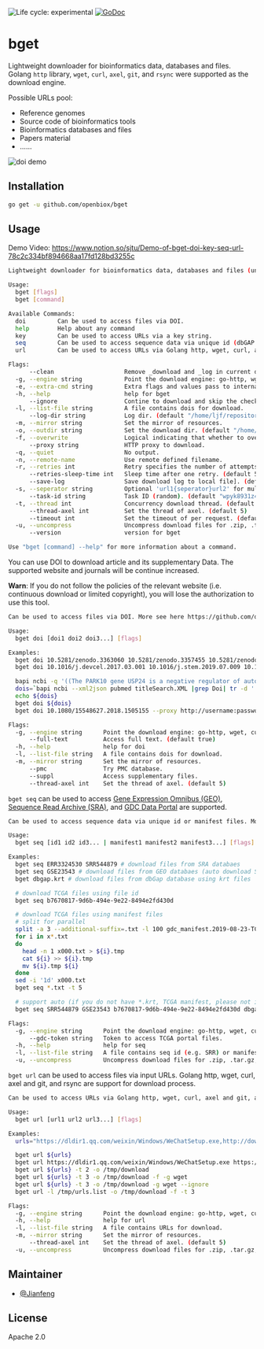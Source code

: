 <img src="https://img.shields.io/badge/lifecycle-experimental-orange.svg" alt="Life cycle: experimental"> [![GoDoc](https://godoc.org/github.com/openbiox/bget?status.svg)](https://godoc.org/github.com/openbiox/bget)

# bget

Lightweight downloader for bioinformatics data, databases and files. Golang `http` library, `wget`, `curl`, `axel`, `git`, and `rsync` were supported as the download engine.

Possible URLs pool:

- Reference genomes
- Source code of bioinformatics tools
- Bioinformatics databases and files
- Papers material
- ......

![doi demo](https://github.com/openbiox/bget/raw/master/doc/static/doi.gif)

## Installation

```bash
go get -u github.com/openbiox/bget
```

## Usage

Demo Video: <https://www.notion.so/sjtu/Demo-of-bget-doi-key-seq-url-78c2c334bf894668aa17fd128bd3255c>

```bash
Lightweight downloader for bioinformatics data, databases and files (under development). It will provides a simple and parallelized method to access various bioinformatics resoures. More see here https://github.com/openbiox/bget.

Usage:
  bget [flags]
  bget [command]

Available Commands:
  doi         Can be used to access files via DOI.
  help        Help about any command
  key         Can be used to access URLs via a key string.
  seq         Can be used to access sequence data via unique id (dbGAP and EGA) or manifest files (TCGA).
  url         Can be used to access URLs via Golang http, wget, curl, axel and git, and rsync.

Flags:
      --clean                    Remove _download and _log in current dir.
  -g, --engine string            Point the download engine: go-http, wget, curl, axel, git, and rsync. (default "go-http")
  -e, --extra-cmd string         Extra flags and values pass to internal CMDs
  -h, --help                     help for bget
      --ignore                   Contine to download and skip the check of existed files.
  -l, --list-file string         A file contains dois for download.
      --log-dir string           Log dir. (default "/home/ljf/repositories/github/openbiox/bget/_log")
  -m, --mirror string            Set the mirror of resources.
  -o, --outdir string            Set the download dir. (default "/home/ljf/repositories/github/openbiox/bget")
  -f, --overwrite                Logical indicating that whether to overwrite existing files.
      --proxy string             HTTP proxy to download.
  -q, --quiet                    No output.
  -n, --remote-name              Use remote defined filename.
  -r, --retries int              Retry specifies the number of attempts to retrieve the data. (default 5)
      --retries-sleep-time int   Sleep time after one retry. (default 5)
      --save-log                 Save download log to local file]. (default true)
  -s, --seperator string         Optional 'url1{seperator}url2' for multiple keys, urls, or seqs. (default ",")
      --task-id string           Task ID (random). (default "wpyk8931z450351")
  -t, --thread int               Concurrency download thread. (default 1)
      --thread-axel int          Set the thread of axel. (default 5)
      --timeout int              Set the timeout of per request. (default 35)
  -u, --uncompress               Uncompress download files for .zip, .tar.gz, and .gz suffix files.
      --version                  version for bget

Use "bget [command] --help" for more information about a command.
```

You can use DOI to download article and its supplementary Data. The supported website and journals will be continue increased.

**Warn**: If you do not follow the policies of the relevant website (i.e. continuous download or limited copyright), you will lose the authorization to use this tool.

```bash
Can be used to access files via DOI. More see here https://github.com/openbiox/bget.

Usage:
  bget doi [doi1 doi2 doi3...] [flags]

Examples:
  bget doi 10.5281/zenodo.3363060 10.5281/zenodo.3357455 10.5281/zenodo.3351812 -t 3
  bget doi 10.1016/j.devcel.2017.03.001 10.1016/j.stem.2019.07.009 10.1016/j.celrep.2018.03.072 -t 2

  bapi ncbi -q '((The PARK10 gene USP24 is a negative regulator of autophagy and ULK1 protein stability[Title]) OR Coordinate regulation of autophagy and the ubiquitin proteasome system by MTOR[Title])' -o titleSearch.XML
  dois=`bapi ncbi --xml2json pubmed titleSearch.XML |grep Doi| tr -d ' ,(Doi:)"'`
  echo ${dois}
  bget doi ${dois}
  bget doi 10.1080/15548627.2018.1505155 --proxy http://username:password@hostname:port

Flags:
  -g, --engine string      Point the download engine: go-http, wget, curl, axel, git, and rsync. (default "go-http")
      --full-text          Access full text. (default true)
  -h, --help               help for doi
  -l, --list-file string   A file contains dois for download.
  -m, --mirror string      Set the mirror of resources.
      --pmc                Try PMC database.
      --suppl              Access supplementary files.
      --thread-axel int    Set the thread of axel. (default 5)
```

`bget seq` can be used to access [Gene Expression Omnibus (GEO)](https://www.ncbi.nlm.nih.gov/geo), [Sequence Read Archive (SRA)](https://www.ncbi.nlm.nih.gov/sra/), and [GDC Data Portal](https://portal.gdc.cancer.gov/) are supported.

```bash
Can be used to access sequence data via unique id or manifest files. More see here https://github.com/openbiox/bget.

Usage:
  bget seq [id1 id2 id3... | manifest1 manifest2 manifest3...] [flags]

Examples:
  bget seq ERR3324530 SRR544879 # download files from SRA databaes
  bget seq GSE23543 # download files from GEO databaes (auto download SRA acc list and run info)
  bget dbgap.krt # download files from dbGap database using krt files

  # download TCGA files using file id
  bget seq b7670817-9d6b-494e-9e22-8494e2fd430d

  # download TCGA files using manifest files
  # split for parallel
  split -a 3 --additional-suffix=.txt -l 100 gdc_manifest.2019-08-23-TCGA.txt -d
  for i in x*.txt
  do
    head -n 1 x000.txt > ${i}.tmp
    cat ${i} >> ${i}.tmp
    mv ${i}.tmp ${i}
  done
  sed -i '1d' x000.txt
  bget seq *.txt -t 5

  # support auto (if you do not have *.krt, TCGA manifest, please not include it for test)
  bget seq SRR544879 GSE23543 b7670817-9d6b-494e-9e22-8494e2fd430d dbgap.krt *.txt -t 5

Flags:
  -g, --engine string      Point the download engine: go-http, wget, curl, and axel. (default "go-http")
      --gdc-token string   Token to access TCGA portal files.
  -h, --help               help for seq
  -l, --list-file string   A file contains seq id (e.g. SRR) or manifest files for download.
  -u, --uncompress         Uncompress download files for .zip, .tar.gz, and .gz suffix files (now support GEO database).
```

`bget url` can be used to access files via input URLs. Golang http, wget, curl, axel and git, and rsync are support for download process. 
```bash
Can be used to access URLs via Golang http, wget, curl, axel and git, and rsync. More see here https://github.com/openbiox/bget.

Usage:
  bget url [url1 url2 url3...] [flags]

Examples:
  urls="https://dldir1.qq.com/weixin/Windows/WeChatSetup.exe,http://download.oray.com/pgy/windows/PgyVPN_4.1.0.21693.exe,https://dldir1.qq.com/qqfile/qq/PCQQ9.1.6/25786/QQ9.1.6.25786.exe" && echo $urls | tr "," "\n"> /tmp/urls.list

  bget url ${urls}
  bget url https://dldir1.qq.com/weixin/Windows/WeChatSetup.exe https://dldir1.qq.com/qqfile/qq/PCQQ9.1.6/25786/QQ9.1.6.25786.exe
  bget url ${urls} -t 2 -o /tmp/download
  bget url ${urls} -t 3 -o /tmp/download -f -g wget
  bget url ${urls} -t 3 -o /tmp/download -g wget --ignore
  bget url -l /tmp/urls.list -o /tmp/download -f -t 3

Flags:
  -g, --engine string      Point the download engine: go-http, wget, curl, axel, git, and rsync. (default "go-http")
  -h, --help               help for url
  -l, --list-file string   A file contains URLs for download.
  -m, --mirror string      Set the mirror of resources.
      --thread-axel int    Set the thread of axel. (default 5)
  -u, --uncompress         Uncompress download files for .zip, .tar.gz, and .gz suffix files.
```

## Maintainer

- [@Jianfeng](https://github.com/Miachol)

## License

Apache 2.0

